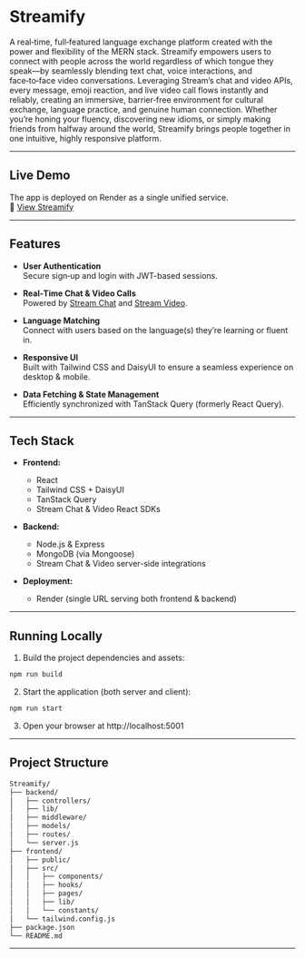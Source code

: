 #  Streamify

A real‑time, full‑featured language exchange platform created with the power and flexibility of the MERN stack. Streamify empowers users to connect with people across the world regardless of which tongue they speak—by seamlessly blending text chat, voice interactions, and face‑to‑face video conversations. Leveraging Stream’s chat and video APIs, every message, emoji reaction, and live video call flows instantly and reliably, creating an immersive, barrier‑free environment for cultural exchange, language practice, and genuine human connection. Whether you’re honing your fluency, discovering new idioms, or simply making friends from halfway around the world, Streamify brings people together in one intuitive, highly responsive platform.

---

##  Live Demo

The app is deployed on Render as a single unified service.  
🔗 [View Streamify](https://streamify-rb9i.onrender.com/)

---

##  Features

- **User Authentication**  
  Secure sign‑up and login with JWT-based sessions.

- **Real‑Time Chat & Video Calls**  
  Powered by [Stream Chat](https://getstream.io/chat/) and [Stream Video](https://getstream.io/video/).

- **Language Matching**  
  Connect with users based on the language(s) they’re learning or fluent in.

- **Responsive UI**  
  Built with Tailwind CSS and DaisyUI to ensure a seamless experience on desktop & mobile.

- **Data Fetching & State Management**  
  Efficiently synchronized with TanStack Query (formerly React Query).

---

##  Tech Stack

- **Frontend:**  
  - React  
  - Tailwind CSS + DaisyUI  
  - TanStack Query  
  - Stream Chat & Video React SDKs

- **Backend:**  
  - Node.js & Express  
  - MongoDB (via Mongoose)  
  - Stream Chat & Video server-side integrations

- **Deployment:**  
  - Render (single URL serving both frontend & backend)

---

##  Running Locally

1. Build the project dependencies and assets:

```bash
npm run build
```

2. Start the application (both server and client):

```bash
npm run start
```

3. Open your browser at http://localhost:5001

---

## Project Structure

```bash
Streamify/
├── backend/
│   ├── controllers/
│   ├── lib/
│   ├── middleware/
│   ├── models/
│   ├── routes/
│   └── server.js
├── frontend/
│   ├── public/
│   ├── src/
│   │   ├── components/
│   │   ├── hooks/
│   │   ├── pages/
│   │   ├── lib/
│   │   └── constants/
│   └── tailwind.config.js
├── package.json
└── README.md
```

---
